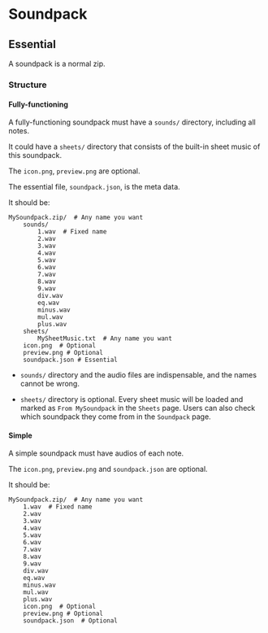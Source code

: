 # Soundpack

## Essential

A soundpack is a normal zip.

### Structure

#### Fully-functioning

A fully-functioning soundpack must have a `sounds/` directory, including all notes.

It could have a `sheets/` directory that consists of the built-in sheet music of this soundpack.

The `icon.png`, `preview.png` are optional.

The essential file, `soundpack.json`, is the meta data.

It should be:

```
MySoundpack.zip/  # Any name you want
    sounds/
        1.wav  # Fixed name
        2.wav
        3.wav
        4.wav
        5.wav
        6.wav
        7.wav
        8.wav
        9.wav
        div.wav
        eq.wav
        minus.wav
        mul.wav
        plus.wav
    sheets/
        MySheetMusic.txt  # Any name you want
    icon.png  # Optional
    preview.png # Optional
    soundpack.json # Essential
```

- `sounds/` directory and the audio files are indispensable, and the names cannot be wrong.

- `sheets/` directory is optional. Every sheet music will be loaded and marked as `From MySoundpack`
  in the `Sheets` page. Users can also check which soundpack they come from in the `Soundpack` page.

#### Simple

A simple soundpack must have audios of each note.

The `icon.png`, `preview.png` and `soundpack.json` are optional.

It should be:

```
MySoundpack.zip/  # Any name you want
    1.wav  # Fixed name
    2.wav
    3.wav
    4.wav
    5.wav
    6.wav
    7.wav
    8.wav
    9.wav
    div.wav
    eq.wav
    minus.wav
    mul.wav
    plus.wav
    icon.png  # Optional
    preview.png # Optional
    soundpack.json  # Optional
```